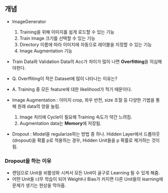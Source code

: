 ## 개념  
- ImageGenerator  
   1. Training을 위해 이미지를 쉽게 로드할 수 있는 기능  
   2. Train Image 크기를 선택할 수 있는 기능  
   3. Directory 이름에 따라 이미지에 자동으로 레이블을 지정할 수 있는 기능  
   4. Image Augmentation 기능  
   
- Train Data와 Validation Data의 Acc가 차이가 많이 나면 **Overfitting**을 의심해야한다.  
- Q. Overffiting이 작은 Dataset에 많이 나타나는 이유는?  
- A. Training 중 모든 feature에 대한 likelihood가 적기 때문이다.  

- Image Augmentation : 이미지 crop, 좌우 반전, size 조절 등 다양한 기법을 통해 원래 data의 양을 늘림.  
   1. Image 처리에 Cycle이 필요해 Training 속도가 약간 느려짐.  
   2. Augmentation data는 **Memory**에 저장됨.  
 
 - Dropout : Model을 regularize하는 방법 중 하나. Hidden Layer에서 드롭아웃(dropout)을 확률 p로 적용하는 경우, Hidden Unit들을 p 확률로 제거하는 것이 됨.  
 
### Dropout을 하는 이유  
- 랜덤으로 Unit을 비활성화 시켜서 모든 Unit이 골구로 Learning 될 수 있게 해줌.  
- 어떤 Unit들 너무 학습이 되어 Weight나 Bias가 커지면 다른 Unit들의 learning에 문제가 생기는 현상을 막아줌.  
